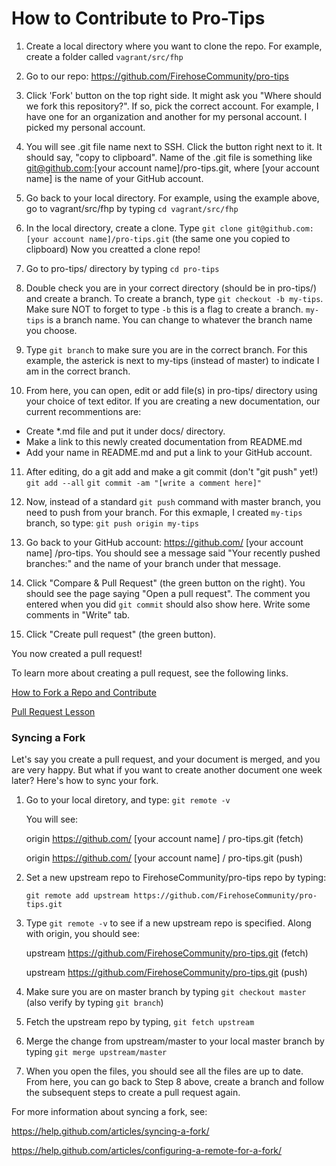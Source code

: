 # How to Contribute to Pro-Tips

1. Create a local directory where you want to clone the repo.
For example, create a folder called `vagrant/src/fhp`

2. Go to our repo:
https://github.com/FirehoseCommunity/pro-tips

3. Click 'Fork' button on the top right side.
It might ask you "Where should we fork this repository?".  If so, pick the correct account.  For example, I have one for an organization and another for my personal account.  I picked my personal account.

4. You will see .git file name next to SSH.  Click the button right next to it.  It should say, "copy to clipboard". 
Name of the .git file is something like git@github.com:[your account name]/pro-tips.git, where [your account name] is the name of your GitHub account.

5. Go back to your local directory.  For example, using the example above, go to vagrant/src/fhp by typing `cd vagrant/src/fhp`

6. In the local directory, create a clone.  Type `git clone git@github.com:[your account name]/pro-tips.git` (the same one you copied to clipboard) Now you creatted a clone repo!

7. Go to pro-tips/ directory by typing `cd pro-tips`

8. Double check you are in your correct directory (should be in pro-tips/) and create a branch.  To create a branch, type `git checkout -b my-tips`.  Make sure NOT to forget to type `-b` this is a flag to create a branch.  `my-tips` is a branch name.  You can change to whatever the branch name you choose.

9. Type `git branch` to make sure you are in the correct branch.  For this example, the asterick is next to my-tips (instead of master) to indicate I am in the correct branch.  

10. From here, you can open, edit or add file(s) in pro-tips/ directory using your choice of text editor.  If you are creating a new documentation, our current recommentions are:
  * Create *.md file and put it under docs/ directory.
  * Make a link to this newly created documentation from README.md
  * Add your name in README.md and put a link to your GitHub account.

11. After editing, do a git add and make a git commit (don't "git push" yet!)
`git add --all`
`git commit -am "[write a comment here]"`

12. Now, instead of a standard `git push` command with master branch, you need to push from your branch.  For this exmaple, I created `my-tips` branch, so type:
`git push origin my-tips`

13. Go back to your GitHub account: https://github.com/ [your account name] /pro-tips.  You should see a message said "Your recently pushed branches:" and the name of your branch under that message. 

14. Click "Compare & Pull Request" (the green button on the right).  You should see the page saying "Open a pull request".  The comment you entered when you did `git commit` should also show here.  Write some comments in "Write" tab.  

15. Click "Create pull request" (the green button). 

You now created a pull request!

To learn more about creating a pull request, see the following links.



[How to Fork a Repo and Contribute](http://community.thefirehoseproject.com/2015/08/19/How-To-Fork-A-Repo-And-Contribute.html)


[Pull Request Lesson](http://www.thefirehoseproject.com/advanced-git-topics/4)

### Syncing a Fork

Let's say you create a pull request, and your document is merged, and you are very happy.  But what if you want to create another document one week later?  Here's how to sync your fork.


1. Go to your local diretory, and type:  `git remote -v`

   You will see: 

   origin https://github.com/ [your account name] / pro-tips.git (fetch)

   origin https://github.com/ [your account name] / pro-tips.git (push)

2. Set a new upstream repo to FirehoseCommunity/pro-tips repo by typing:

   `git remote add upstream https://github.com/FirehoseCommunity/pro-tips.git`

3. Type  `git remote -v` to see if a new upstream repo is specified.  Along with origin, you should see:

   upstream https://github.com/FirehoseCommunity/pro-tips.git (fetch)

   upstream  https://github.com/FirehoseCommunity/pro-tips.git (push)

4. Make sure you are on master branch by typing `git checkout master`  (also verify by typing `git branch`)

5. Fetch the upstream repo by typing, `git fetch upstream`

6. Merge the change from upstream/master to your local master branch by typing `git merge upstream/master`

7. When you open the files, you should see all the files are up to date.  From here, you can go back to Step 8 above, create a branch and follow the subsequent steps to create a pull request again.

For more information about syncing a fork, see:

https://help.github.com/articles/syncing-a-fork/

https://help.github.com/articles/configuring-a-remote-for-a-fork/